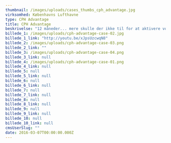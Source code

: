 ```yaml
---
thumbnail: /images/uploads/cases_thumbs_cph_advantage.jpg
virksomhed: Københavns Lufthavne
type: CPH Advantage
title: CPH Advantage
beskrivelse: "12 måneder... mere skulle der ikke til for at aktivere vores medlemmer og deres fordele. Gennem relevant dialog og kommunikation fik vi bevist programmets værd og fastslået, at CPH Advantage er klubben for dig, der vitterlig vil ha' mere. Med en positiv ROI på over 7 opnåede vi målet for CPH Advantage og fik indfriet de høje forventninger, som både medlemmerne og lufthavnen selv havde til fordelsprogrammet."
billede_1: /images/uploads/cph-advantage-case-02.jpg
billede_1_link: "http://youtu.be/xJpsUzcwqN8"
billede_2: /images/uploads/cph-advantage-case-03.png
billede_2_link: ""
billede_3: /images/uploads/cph-advantage-case-04.png
billede_3_link: null
billede_4: /images/uploads/cph-advantage-case-01.png
billede_4_link: null
billede_5: null
billede_5_link: null
billede_6: null
billede_6_link: null
billede_7: null
billede_7_link: null
billede_8: null
billede_8_link: null
billede_9: null
billede_9_link: null
billede_10: null
billede_10_link: null
cmsUserSlug: ""
date: 2016-03-07T00:00:00.000Z
---
```


